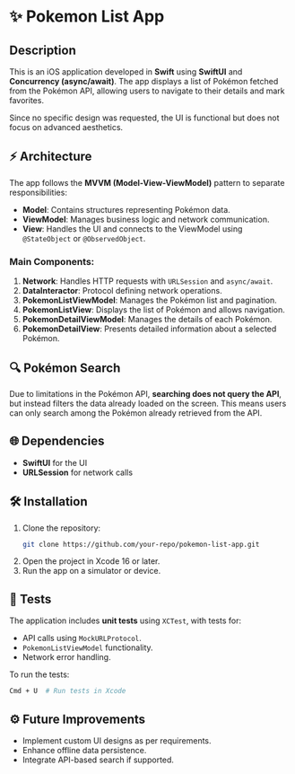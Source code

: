 # ✨ Pokemon List App

## Description
This is an iOS application developed in **Swift** using **SwiftUI** and **Concurrency (async/await)**. The app displays a list of Pokémon fetched from the Pokémon API, allowing users to navigate to their details and mark favorites.

Since no specific design was requested, the UI is functional but does not focus on advanced aesthetics.

## ⚡ Architecture
The app follows the **MVVM (Model-View-ViewModel)** pattern to separate responsibilities:

- **Model**: Contains structures representing Pokémon data.
- **ViewModel**: Manages business logic and network communication.
- **View**: Handles the UI and connects to the ViewModel using `@StateObject` or `@ObservedObject`.

### Main Components:
1. **Network**: Handles HTTP requests with `URLSession` and `async/await`.
2. **DataInteractor**: Protocol defining network operations.
3. **PokemonListViewModel**: Manages the Pokémon list and pagination.
4. **PokemonListView**: Displays the list of Pokémon and allows navigation.
5. **PokemonDetailViewModel**: Manages the details of each Pokémon.
6. **PokemonDetailView**: Presents detailed information about a selected Pokémon.

## 🔍 Pokémon Search
Due to limitations in the Pokémon API, **searching does not query the API**, but instead filters the data already loaded on the screen. This means users can only search among the Pokémon already retrieved from the API.

## 🌐 Dependencies
- **SwiftUI** for the UI
- **URLSession** for network calls

## 🛠 Installation
1. Clone the repository:
   ```sh
   git clone https://github.com/your-repo/pokemon-list-app.git
   ```
2. Open the project in Xcode 16 or later.
3. Run the app on a simulator or device.

## 🧪 Tests
The application includes **unit tests** using `XCTest`, with tests for:
- API calls using `MockURLProtocol`.
- `PokemonListViewModel` functionality.
- Network error handling.

To run the tests:
```sh
Cmd + U  # Run tests in Xcode
```

## ⚙ Future Improvements
- Implement custom UI designs as per requirements.
- Enhance offline data persistence.
- Integrate API-based search if supported.

